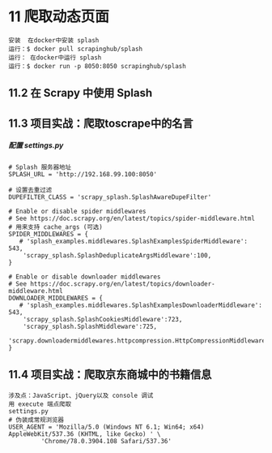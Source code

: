 # 11 爬取动态页面
    安装  在docker中安装 splash
    运行：$ docker pull scrapinghub/splash
    运行： 在docker中运行 splash
    运行：$ docker run -p 8050:8050 scrapinghub/splash
    
## 11.2 在 Scrapy 中使用 Splash
## 11.3 项目实战：爬取toscrape中的名言

##### 配置 settings.py

    # Splash 服务器地址
    SPLASH_URL = 'http://192.168.99.100:8050'

    # 设置去重过滤
    DUPEFILTER_CLASS = 'scrapy_splash.SplashAwareDupeFilter'
     
    # Enable or disable spider middlewares
    # See https://doc.scrapy.org/en/latest/topics/spider-middleware.html
    # 用来支持 cache_args (可选)
    SPIDER_MIDDLEWARES = {
       # 'splash_examples.middlewares.SplashExamplesSpiderMiddleware': 543,
        'scrapy_splash.SplashDeduplicateArgsMiddleware':100,
    }
    
    # Enable or disable downloader middlewares
    # See https://doc.scrapy.org/en/latest/topics/downloader-middleware.html
    DOWNLOADER_MIDDLEWARES = {
       # 'splash_examples.middlewares.SplashExamplesDownloaderMiddleware': 543,
        'scrapy_splash.SplashCookiesMiddleware':723,
        'scrapy_splash.SplashMiddleware':725,
        'scrapy.downloadermiddlewares.httpcompression.HttpCompressionMiddleware':810
    }
    
## 11.4 项目实战：爬取京东商城中的书籍信息
    涉及点：JavaScript、jQuery以及 console 调试 
    用 execute 端点爬取
    settings.py
    # 伪装成常规浏览器
    USER_AGENT = 'Mozilla/5.0 (Windows NT 6.1; Win64; x64) AppleWebKit/537.36 (KHTML, like Gecko) ' \
             'Chrome/78.0.3904.108 Safari/537.36'
             
